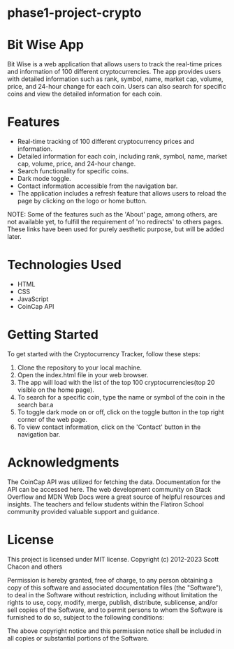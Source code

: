 # phase1-project-crypto

# Bit Wise App
Bit Wise is a web application that allows users to track the real-time prices and information of 100 different cryptocurrencies. The app provides users with detailed information such as rank, symbol, name, market cap, volume, price, and 24-hour change for each coin. Users can also search for specific coins and view the detailed information for each coin.

# Features
- Real-time tracking of 100 different cryptocurrency prices and information.
- Detailed information for each coin, including rank, symbol, name, market cap, volume, price, and 24-hour change.
- Search functionality for specific coins.
- Dark mode toggle.
- Contact information accessible from the navigation bar.
- The application includes a refresh feature that allows users to reload the page by clicking on the logo or home button.

NOTE: Some of the features such as the 'About' page, among others, are not available yet, to fulfill the requirement of 'no redirects' to others pages. These links have been used for purely aesthetic purpose, but will be added later.

# Technologies Used
- HTML
- CSS
- JavaScript
- CoinCap API

# Getting Started
To get started with the Cryptocurrency Tracker, follow these steps:

1. Clone the repository to your local machine.
2. Open the index.html file in your web browser.
3. The app will load with the list of the top 100 cryptocurrencies(top 20 visible on the home page).
4. To search for a specific coin, type the name or symbol of the coin in the search bar.a
5. To toggle dark mode on or off, click on the toggle button in the top right corner of the web page.
6. To view contact information, click on the 'Contact' button in the navigation bar.

# Acknowledgments
The CoinCap API was utilized for fetching the data. Documentation for the API can be accessed here.
The web development community on Stack Overflow and MDN Web Docs were a great source of helpful resources and insights.
The teachers and fellow students within the Flatiron School community provided valuable support and guidance.

# License
This project is licensed under MIT license.
Copyright (c) 2012-2023 Scott Chacon and others

Permission is hereby granted, free of charge, to any person obtaining
a copy of this software and associated documentation files (the
"Software"), to deal in the Software without restriction, including
without limitation the rights to use, copy, modify, merge, publish,
distribute, sublicense, and/or sell copies of the Software, and to
permit persons to whom the Software is furnished to do so, subject to
the following conditions:

The above copyright notice and this permission notice shall be
included in all copies or substantial portions of the Software.